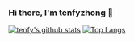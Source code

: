 ### Hi there, I'm tenfyzhong 👋
[![tenfy's github stats](https://github-readme-stats.vercel.app/api?username=tenfyzhong&count_private=true)](#)
[![Top Langs](https://github-readme-stats.vercel.app/api/top-langs/?username=tenfyzhong&count_private=true&layout=compact)](#)


<!--
**tenfyzhong/tenfyzhong** is a ✨ _special_ ✨ repository because its `README.md` (this file) appears on your GitHub profile.

<a href="https://github.com/tenfyzhong">
  <img align="left" src="https://github-readme-stats.vercel.app/api?username=tenfyzhong" />
</a>
<a href="https://github.com/tenfyzhong">
  <img align="left" src="https://github-readme-stats.vercel.app/api/top-langs/?username=tenfyzhong&layout=compact" />
</a>



Here are some ideas to get you started:

- 🔭 I’m currently working on ...
- 🌱 I’m currently learning ...
- 👯 I’m looking to collaborate on ...
- 🤔 I’m looking for help with ...
- 💬 Ask me about ...
- 📫 How to reach me: ...
- 😄 Pronouns: ...
- ⚡ Fun fact: ...
-->

